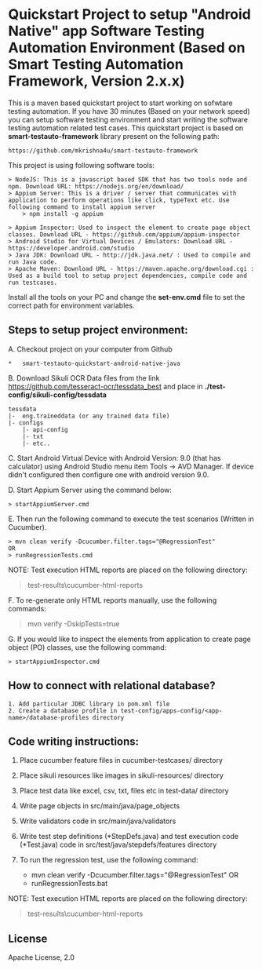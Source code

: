 # Quickstart Project to setup "Android Native" app Software Testing Automation Environment (Based on Smart Testing Automation Framework, Version 2.x.x)

This is a maven based quickstart project to start working on sofwtare testing automation. If you have 30 minutes (Based on your network speed) you can setup software testing environment and start writing the software testing automation related test cases. This quickstart project is based on **smart-testauto-framework** library present on the following path: 

	https://github.com/mkrishna4u/smart-testauto-framework
	
This project is using following software tools:

	> NodeJS: This is a javascript based SDK that has two tools node and npm. Download URL: https://nodejs.org/en/download/		
	> Appium Server: This is a driver / server that communicates with application to perform operations like click, typeText etc. Use following command to install appium server
		> npm install -g appium
		
	> Appium Inspector: Used to inspect the element to create page object classes. Download URL - https://github.com/appium/appium-inspector
	> Android Studio for Virtual Devices / Emulators: Download URL - https://developer.android.com/studio
	> Java JDK: Download URL - http://jdk.java.net/ : Used to compile and run Java code.
	> Apache Maven: Download URL - https://maven.apache.org/download.cgi : Used as a build tool to setup project dependencies, compile code and run testcases.
	
Install all the tools on your PC and change the **set-env.cmd** file to set the correct path for environment variables.

## Steps to setup project environment:

A. Checkout project on your computer from Github

	*   smart-testauto-quickstart-android-native-java

B. Download Sikuli OCR Data files from the link <https://github.com/tesseract-ocr/tessdata_best> and place in **./test-config/sikuli-config/tessdata**

	tessdata
	|-	eng.traineddata (or any trained data file)
	|- configs
		|- api-config
		|- txt
		|- etc..

C. Start Android Virtual Device with Android Version: 9.0 (that has calculator) using Android Studio menu item Tools -> AVD Manager. If device didn't configured then configure one with android version 9.0.

D. Start Appium Server using the command below:

	> startAppiumServer.cmd
	
E. Then run the following command to execute the test scenarios (Written in Cucumber).
	
	> mvn clean verify -Dcucumber.filter.tags="@RegressionTest"
	OR
	> runRegressionTests.cmd

NOTE: Test execution HTML reports are placed on the following directory:
> test-results\cucumber-html-reports

F. To re-generate only HTML reports manually, use the following commands:

> mvn verify -DskipTests=true

G. If you would like to inspect the elements from application to create page object (PO) classes, use the following command:

	> startAppiumInspector.cmd

## How to connect with relational database? 
	1. Add particular JDBC library in pom.xml file 
	2. Create a database profile in test-config/apps-config/<app-name>/database-profiles directory

## Code writing instructions:

1.  Place cucumber feature files in cucumber-testcases/ directory
2.  Place sikuli resources like images in sikuli-resources/ directory
3.  Place test data like excel, csv, txt, files etc in test-data/ directory
4.  Write page objects in src/main/java/page_objects
5.  Write validators code in src/main/java/validators
6.  Write test step definitions (*StepDefs.java) and test execution code (*Test.java) code in src/test/java/stepdefs/features directory
7.  To run the regression test, use the following command:

	*   mvn clean verify -Dcucumber.filter.tags="@RegressionTest"
	 OR
	*   runRegressionTests.bat
	
NOTE: Test execution HTML reports are placed on the following directory:
> test-results\cucumber-html-reports

## License
Apache License, 2.0
